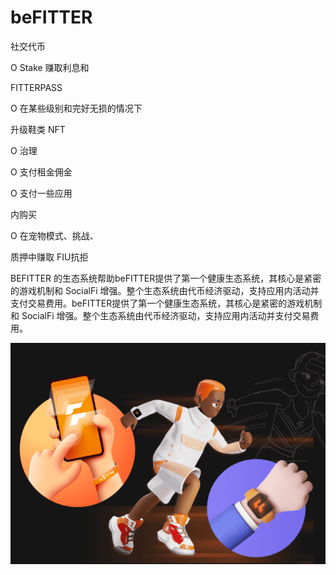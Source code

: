 # beFITTER

社交代币

O Stake 赚取利息和

FITTERPASS

O 在某些级别和完好无损的情况下

升级鞋类 NFT

O 治理

O 支付租金佣金

O 支付一些应用

内购买

O 在宠物模式、挑战、

质押中赚取 FIU抗拒

BEFITTER 的生态系统帮助beFITTER提供了第一个健康生态系统，其核心是紧密的游戏机制和 SocialFi 增强。整个生态系统由代币经济驱动，支持应用内活动并支付交易费用。beFITTER提供了第一个健康生态系统，其核心是紧密的游戏机制和 SocialFi 增强。整个生态系统由代币经济驱动，支持应用内活动并支付交易费用。

![微信截图_20220824165817](微信截图_20220824165817.png)
